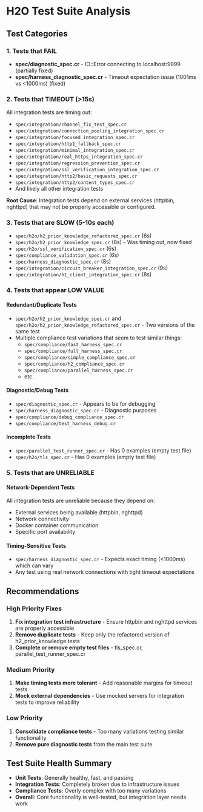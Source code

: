 # H2O Test Suite Analysis

## Test Categories

### 1. Tests that FAIL
- **spec/diagnostic_spec.cr** - IO::Error connecting to localhost:9999 (partially fixed)
- **spec/harness_diagnostic_spec.cr** - Timeout expectation issue (1001ms vs <1000ms) (fixed)

### 2. Tests that TIMEOUT (>15s)
All integration tests are timing out:
- `spec/integration/channel_fix_test_spec.cr`
- `spec/integration/connection_pooling_integration_spec.cr`
- `spec/integration/focused_integration_spec.cr`
- `spec/integration/http1_fallback_spec.cr`
- `spec/integration/minimal_integration_spec.cr`
- `spec/integration/real_https_integration_spec.cr`
- `spec/integration/regression_prevention_spec.cr`
- `spec/integration/ssl_verification_integration_spec.cr`
- `spec/integration/http2/basic_requests_spec.cr`
- `spec/integration/http2/content_types_spec.cr`
- And likely all other integration tests

**Root Cause**: Integration tests depend on external services (httpbin, nghttpd) that may not be properly accessible or configured.

### 3. Tests that are SLOW (5-10s each)
- `spec/h2o/h2_prior_knowledge_refactored_spec.cr` (6s)
- `spec/h2o/h2_prior_knowledge_spec.cr` (8s) - Was timing out, now fixed
- `spec/h2o/ssl_verification_spec.cr` (6s)
- `spec/compliance_validation_spec.cr` (6s)
- `spec/harness_diagnostic_spec.cr` (8s)
- `spec/integration/circuit_breaker_integration_spec.cr` (9s)
- `spec/integration/h1_client_integration_spec.cr` (8s)

### 4. Tests that appear LOW VALUE

#### Redundant/Duplicate Tests
- `spec/h2o/h2_prior_knowledge_spec.cr` and `spec/h2o/h2_prior_knowledge_refactored_spec.cr` - Two versions of the same test
- Multiple compliance test variations that seem to test similar things:
  - `spec/compliance/fast_harness_spec.cr`
  - `spec/compliance/full_harness_spec.cr`
  - `spec/compliance/simple_compliance_spec.cr`
  - `spec/compliance/h2_compliance_spec.cr`
  - `spec/compliance/parallel_harness_spec.cr`
  - etc.

#### Diagnostic/Debug Tests
- `spec/diagnostic_spec.cr` - Appears to be for debugging
- `spec/harness_diagnostic_spec.cr` - Diagnostic purposes
- `spec/compliance/debug_compliance_spec.cr`
- `spec/compliance/test_harness_debug.cr`

#### Incomplete Tests
- `spec/parallel_test_runner_spec.cr` - Has 0 examples (empty test file)
- `spec/h2o/tls_spec.cr` - Has 0 examples (empty test file)

### 5. Tests that are UNRELIABLE

#### Network-Dependent Tests
All integration tests are unreliable because they depend on:
- External services being available (httpbin, nghttpd)
- Network connectivity
- Docker container communication
- Specific port availability

#### Timing-Sensitive Tests
- `spec/harness_diagnostic_spec.cr` - Expects exact timing (<1000ms) which can vary
- Any test using real network connections with tight timeout expectations

## Recommendations

### High Priority Fixes
1. **Fix integration test infrastructure** - Ensure httpbin and nghttpd services are properly accessible
2. **Remove duplicate tests** - Keep only the refactored version of h2_prior_knowledge tests
3. **Complete or remove empty test files** - tls_spec.cr, parallel_test_runner_spec.cr

### Medium Priority
1. **Make timing tests more tolerant** - Add reasonable margins for timeout tests
2. **Mock external dependencies** - Use mocked servers for integration tests to improve reliability

### Low Priority
1. **Consolidate compliance tests** - Too many variations testing similar functionality
2. **Remove pure diagnostic tests** from the main test suite

## Test Suite Health Summary

- **Unit Tests**: Generally healthy, fast, and passing
- **Integration Tests**: Completely broken due to infrastructure issues
- **Compliance Tests**: Overly complex with too many variations
- **Overall**: Core functionality is well-tested, but integration layer needs work